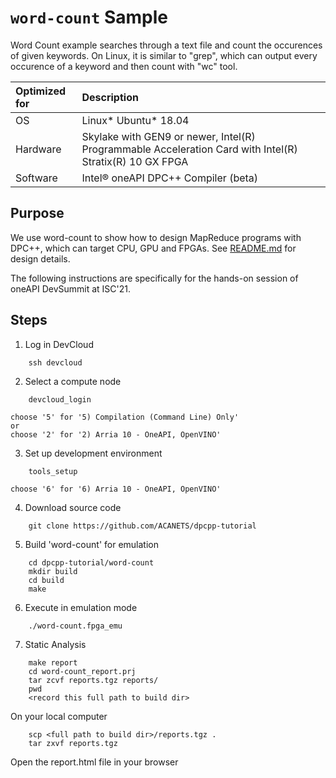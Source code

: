 # `word-count` Sample

Word Count example searches through a text file and count the occurences of given keywords. On Linux, it is similar to "grep", which can output every occurence of a keyword and then count with "wc" tool.  

| Optimized for                     | Description
|:---                               |:---
| OS                                | Linux* Ubuntu* 18.04
| Hardware                          | Skylake with GEN9 or newer, Intel(R) Programmable Acceleration Card with Intel(R) Stratix(R) 10 GX FPGA
| Software                          | Intel&reg; oneAPI DPC++ Compiler (beta)  

## Purpose

We use word-count to show how to design MapReduce programs with DPC++, which can target CPU, GPU and FPGAs. See [README.md](./README.md) for design details.

The following instructions are specifically for the hands-on session of oneAPI DevSummit at ISC'21.

## Steps 

1. Log in DevCloud
```
    ssh devcloud
```

2. Select a compute node
```
    devcloud_login
```
    choose '5' for '5) Compilation (Command Line) Only'
    or 
    choose '2' for '2) Arria 10 - OneAPI, OpenVINO'

3. Set up development environment
```
    tools_setup
```
    choose '6' for '6) Arria 10 - OneAPI, OpenVINO'

4. Download source code
```
    git clone https://github.com/ACANETS/dpcpp-tutorial
```

5. Build 'word-count' for emulation
```
    cd dpcpp-tutorial/word-count
    mkdir build
    cd build
    make
``` 

6. Execute in emulation mode
```
    ./word-count.fpga_emu
```

7. Static Analysis
```
    make report
    cd word-count_report.prj
    tar zcvf reports.tgz reports/
    pwd
    <record this full path to build dir>
```
On your local computer
```
    scp <full path to build dir>/reports.tgz .
    tar zxvf reports.tgz
```
Open the report.html file in your browser


